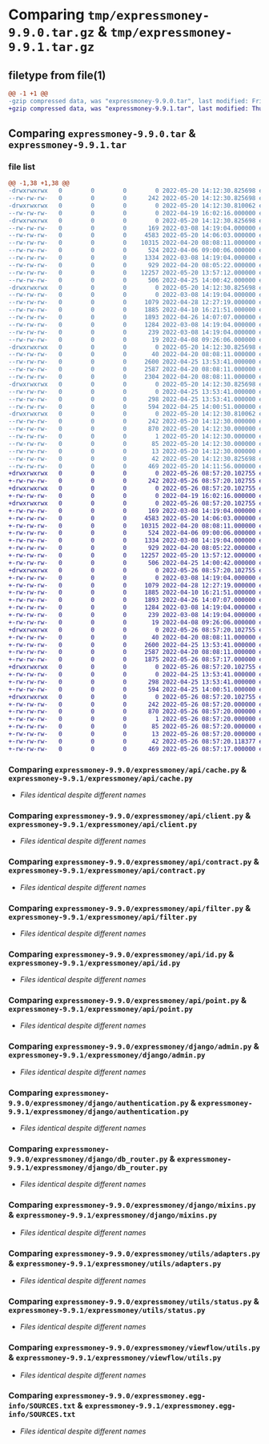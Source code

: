 # Comparing `tmp/expressmoney-9.9.0.tar.gz` & `tmp/expressmoney-9.9.1.tar.gz`

## filetype from file(1)

```diff
@@ -1 +1 @@
-gzip compressed data, was "expressmoney-9.9.0.tar", last modified: Fri May 20 14:12:30 2022, max compression
+gzip compressed data, was "expressmoney-9.9.1.tar", last modified: Thu May 26 08:57:20 2022, max compression
```

## Comparing `expressmoney-9.9.0.tar` & `expressmoney-9.9.1.tar`

### file list

```diff
@@ -1,38 +1,38 @@
-drwxrwxrwx   0        0        0        0 2022-05-20 14:12:30.825698 expressmoney-9.9.0/
--rw-rw-rw-   0        0        0      242 2022-05-20 14:12:30.825698 expressmoney-9.9.0/PKG-INFO
-drwxrwxrwx   0        0        0        0 2022-05-20 14:12:30.810062 expressmoney-9.9.0/expressmoney/
--rw-rw-rw-   0        0        0        0 2022-04-19 16:02:16.000000 expressmoney-9.9.0/expressmoney/__init__.py
-drwxrwxrwx   0        0        0        0 2022-05-20 14:12:30.825698 expressmoney-9.9.0/expressmoney/api/
--rw-rw-rw-   0        0        0      169 2022-03-08 14:19:04.000000 expressmoney-9.9.0/expressmoney/api/__init__.py
--rw-rw-rw-   0        0        0     4583 2022-05-20 14:06:03.000000 expressmoney-9.9.0/expressmoney/api/cache.py
--rw-rw-rw-   0        0        0    10315 2022-04-20 08:08:11.000000 expressmoney-9.9.0/expressmoney/api/client.py
--rw-rw-rw-   0        0        0      524 2022-04-06 09:00:06.000000 expressmoney-9.9.0/expressmoney/api/contract.py
--rw-rw-rw-   0        0        0     1334 2022-03-08 14:19:04.000000 expressmoney-9.9.0/expressmoney/api/filter.py
--rw-rw-rw-   0        0        0      929 2022-04-20 08:05:22.000000 expressmoney-9.9.0/expressmoney/api/id.py
--rw-rw-rw-   0        0        0    12257 2022-05-20 13:57:12.000000 expressmoney-9.9.0/expressmoney/api/point.py
--rw-rw-rw-   0        0        0      506 2022-04-25 14:00:42.000000 expressmoney-9.9.0/expressmoney/api/utils.py
-drwxrwxrwx   0        0        0        0 2022-05-20 14:12:30.825698 expressmoney-9.9.0/expressmoney/django/
--rw-rw-rw-   0        0        0        0 2022-03-08 14:19:04.000000 expressmoney-9.9.0/expressmoney/django/__init__.py
--rw-rw-rw-   0        0        0     1079 2022-04-28 12:27:19.000000 expressmoney-9.9.0/expressmoney/django/admin.py
--rw-rw-rw-   0        0        0     1885 2022-04-10 16:21:51.000000 expressmoney-9.9.0/expressmoney/django/authentication.py
--rw-rw-rw-   0        0        0     1893 2022-04-26 14:07:07.000000 expressmoney-9.9.0/expressmoney/django/db_router.py
--rw-rw-rw-   0        0        0     1284 2022-03-08 14:19:04.000000 expressmoney-9.9.0/expressmoney/django/mixins.py
--rw-rw-rw-   0        0        0      239 2022-03-08 14:19:04.000000 expressmoney-9.9.0/expressmoney/django/serializers.py
--rw-rw-rw-   0        0        0       19 2022-04-08 09:26:06.000000 expressmoney-9.9.0/expressmoney/django/settings.py
-drwxrwxrwx   0        0        0        0 2022-05-20 14:12:30.825698 expressmoney-9.9.0/expressmoney/utils/
--rw-rw-rw-   0        0        0       40 2022-04-20 08:08:11.000000 expressmoney-9.9.0/expressmoney/utils/__init__.py
--rw-rw-rw-   0        0        0     2600 2022-04-25 13:53:41.000000 expressmoney-9.9.0/expressmoney/utils/adapters.py
--rw-rw-rw-   0        0        0     2587 2022-04-20 08:08:11.000000 expressmoney-9.9.0/expressmoney/utils/status.py
--rw-rw-rw-   0        0        0     2304 2022-04-20 08:08:11.000000 expressmoney-9.9.0/expressmoney/utils/utils.py
-drwxrwxrwx   0        0        0        0 2022-05-20 14:12:30.825698 expressmoney-9.9.0/expressmoney/viewflow/
--rw-rw-rw-   0        0        0        0 2022-04-25 13:53:41.000000 expressmoney-9.9.0/expressmoney/viewflow/__init__.py
--rw-rw-rw-   0        0        0      298 2022-04-25 13:53:41.000000 expressmoney-9.9.0/expressmoney/viewflow/result.py
--rw-rw-rw-   0        0        0      594 2022-04-25 14:00:51.000000 expressmoney-9.9.0/expressmoney/viewflow/utils.py
-drwxrwxrwx   0        0        0        0 2022-05-20 14:12:30.810062 expressmoney-9.9.0/expressmoney.egg-info/
--rw-rw-rw-   0        0        0      242 2022-05-20 14:12:30.000000 expressmoney-9.9.0/expressmoney.egg-info/PKG-INFO
--rw-rw-rw-   0        0        0      870 2022-05-20 14:12:30.000000 expressmoney-9.9.0/expressmoney.egg-info/SOURCES.txt
--rw-rw-rw-   0        0        0        1 2022-05-20 14:12:30.000000 expressmoney-9.9.0/expressmoney.egg-info/dependency_links.txt
--rw-rw-rw-   0        0        0       85 2022-05-20 14:12:30.000000 expressmoney-9.9.0/expressmoney.egg-info/requires.txt
--rw-rw-rw-   0        0        0       13 2022-05-20 14:12:30.000000 expressmoney-9.9.0/expressmoney.egg-info/top_level.txt
--rw-rw-rw-   0        0        0       42 2022-05-20 14:12:30.825698 expressmoney-9.9.0/setup.cfg
--rw-rw-rw-   0        0        0      469 2022-05-20 14:11:56.000000 expressmoney-9.9.0/setup.py
+drwxrwxrwx   0        0        0        0 2022-05-26 08:57:20.102755 expressmoney-9.9.1/
+-rw-rw-rw-   0        0        0      242 2022-05-26 08:57:20.102755 expressmoney-9.9.1/PKG-INFO
+drwxrwxrwx   0        0        0        0 2022-05-26 08:57:20.102755 expressmoney-9.9.1/expressmoney/
+-rw-rw-rw-   0        0        0        0 2022-04-19 16:02:16.000000 expressmoney-9.9.1/expressmoney/__init__.py
+drwxrwxrwx   0        0        0        0 2022-05-26 08:57:20.102755 expressmoney-9.9.1/expressmoney/api/
+-rw-rw-rw-   0        0        0      169 2022-03-08 14:19:04.000000 expressmoney-9.9.1/expressmoney/api/__init__.py
+-rw-rw-rw-   0        0        0     4583 2022-05-20 14:06:03.000000 expressmoney-9.9.1/expressmoney/api/cache.py
+-rw-rw-rw-   0        0        0    10315 2022-04-20 08:08:11.000000 expressmoney-9.9.1/expressmoney/api/client.py
+-rw-rw-rw-   0        0        0      524 2022-04-06 09:00:06.000000 expressmoney-9.9.1/expressmoney/api/contract.py
+-rw-rw-rw-   0        0        0     1334 2022-03-08 14:19:04.000000 expressmoney-9.9.1/expressmoney/api/filter.py
+-rw-rw-rw-   0        0        0      929 2022-04-20 08:05:22.000000 expressmoney-9.9.1/expressmoney/api/id.py
+-rw-rw-rw-   0        0        0    12257 2022-05-20 13:57:12.000000 expressmoney-9.9.1/expressmoney/api/point.py
+-rw-rw-rw-   0        0        0      506 2022-04-25 14:00:42.000000 expressmoney-9.9.1/expressmoney/api/utils.py
+drwxrwxrwx   0        0        0        0 2022-05-26 08:57:20.102755 expressmoney-9.9.1/expressmoney/django/
+-rw-rw-rw-   0        0        0        0 2022-03-08 14:19:04.000000 expressmoney-9.9.1/expressmoney/django/__init__.py
+-rw-rw-rw-   0        0        0     1079 2022-04-28 12:27:19.000000 expressmoney-9.9.1/expressmoney/django/admin.py
+-rw-rw-rw-   0        0        0     1885 2022-04-10 16:21:51.000000 expressmoney-9.9.1/expressmoney/django/authentication.py
+-rw-rw-rw-   0        0        0     1893 2022-04-26 14:07:07.000000 expressmoney-9.9.1/expressmoney/django/db_router.py
+-rw-rw-rw-   0        0        0     1284 2022-03-08 14:19:04.000000 expressmoney-9.9.1/expressmoney/django/mixins.py
+-rw-rw-rw-   0        0        0      239 2022-03-08 14:19:04.000000 expressmoney-9.9.1/expressmoney/django/serializers.py
+-rw-rw-rw-   0        0        0       19 2022-04-08 09:26:06.000000 expressmoney-9.9.1/expressmoney/django/settings.py
+drwxrwxrwx   0        0        0        0 2022-05-26 08:57:20.102755 expressmoney-9.9.1/expressmoney/utils/
+-rw-rw-rw-   0        0        0       40 2022-04-20 08:08:11.000000 expressmoney-9.9.1/expressmoney/utils/__init__.py
+-rw-rw-rw-   0        0        0     2600 2022-04-25 13:53:41.000000 expressmoney-9.9.1/expressmoney/utils/adapters.py
+-rw-rw-rw-   0        0        0     2587 2022-04-20 08:08:11.000000 expressmoney-9.9.1/expressmoney/utils/status.py
+-rw-rw-rw-   0        0        0     1875 2022-05-26 08:57:17.000000 expressmoney-9.9.1/expressmoney/utils/utils.py
+drwxrwxrwx   0        0        0        0 2022-05-26 08:57:20.102755 expressmoney-9.9.1/expressmoney/viewflow/
+-rw-rw-rw-   0        0        0        0 2022-04-25 13:53:41.000000 expressmoney-9.9.1/expressmoney/viewflow/__init__.py
+-rw-rw-rw-   0        0        0      298 2022-04-25 13:53:41.000000 expressmoney-9.9.1/expressmoney/viewflow/result.py
+-rw-rw-rw-   0        0        0      594 2022-04-25 14:00:51.000000 expressmoney-9.9.1/expressmoney/viewflow/utils.py
+drwxrwxrwx   0        0        0        0 2022-05-26 08:57:20.102755 expressmoney-9.9.1/expressmoney.egg-info/
+-rw-rw-rw-   0        0        0      242 2022-05-26 08:57:20.000000 expressmoney-9.9.1/expressmoney.egg-info/PKG-INFO
+-rw-rw-rw-   0        0        0      870 2022-05-26 08:57:20.000000 expressmoney-9.9.1/expressmoney.egg-info/SOURCES.txt
+-rw-rw-rw-   0        0        0        1 2022-05-26 08:57:20.000000 expressmoney-9.9.1/expressmoney.egg-info/dependency_links.txt
+-rw-rw-rw-   0        0        0       85 2022-05-26 08:57:20.000000 expressmoney-9.9.1/expressmoney.egg-info/requires.txt
+-rw-rw-rw-   0        0        0       13 2022-05-26 08:57:20.000000 expressmoney-9.9.1/expressmoney.egg-info/top_level.txt
+-rw-rw-rw-   0        0        0       42 2022-05-26 08:57:20.118377 expressmoney-9.9.1/setup.cfg
+-rw-rw-rw-   0        0        0      469 2022-05-26 08:57:17.000000 expressmoney-9.9.1/setup.py
```

### Comparing `expressmoney-9.9.0/expressmoney/api/cache.py` & `expressmoney-9.9.1/expressmoney/api/cache.py`

 * *Files identical despite different names*

### Comparing `expressmoney-9.9.0/expressmoney/api/client.py` & `expressmoney-9.9.1/expressmoney/api/client.py`

 * *Files identical despite different names*

### Comparing `expressmoney-9.9.0/expressmoney/api/contract.py` & `expressmoney-9.9.1/expressmoney/api/contract.py`

 * *Files identical despite different names*

### Comparing `expressmoney-9.9.0/expressmoney/api/filter.py` & `expressmoney-9.9.1/expressmoney/api/filter.py`

 * *Files identical despite different names*

### Comparing `expressmoney-9.9.0/expressmoney/api/id.py` & `expressmoney-9.9.1/expressmoney/api/id.py`

 * *Files identical despite different names*

### Comparing `expressmoney-9.9.0/expressmoney/api/point.py` & `expressmoney-9.9.1/expressmoney/api/point.py`

 * *Files identical despite different names*

### Comparing `expressmoney-9.9.0/expressmoney/django/admin.py` & `expressmoney-9.9.1/expressmoney/django/admin.py`

 * *Files identical despite different names*

### Comparing `expressmoney-9.9.0/expressmoney/django/authentication.py` & `expressmoney-9.9.1/expressmoney/django/authentication.py`

 * *Files identical despite different names*

### Comparing `expressmoney-9.9.0/expressmoney/django/db_router.py` & `expressmoney-9.9.1/expressmoney/django/db_router.py`

 * *Files identical despite different names*

### Comparing `expressmoney-9.9.0/expressmoney/django/mixins.py` & `expressmoney-9.9.1/expressmoney/django/mixins.py`

 * *Files identical despite different names*

### Comparing `expressmoney-9.9.0/expressmoney/utils/adapters.py` & `expressmoney-9.9.1/expressmoney/utils/adapters.py`

 * *Files identical despite different names*

### Comparing `expressmoney-9.9.0/expressmoney/utils/status.py` & `expressmoney-9.9.1/expressmoney/utils/status.py`

 * *Files identical despite different names*

### Comparing `expressmoney-9.9.0/expressmoney/viewflow/utils.py` & `expressmoney-9.9.1/expressmoney/viewflow/utils.py`

 * *Files identical despite different names*

### Comparing `expressmoney-9.9.0/expressmoney.egg-info/SOURCES.txt` & `expressmoney-9.9.1/expressmoney.egg-info/SOURCES.txt`

 * *Files identical despite different names*

